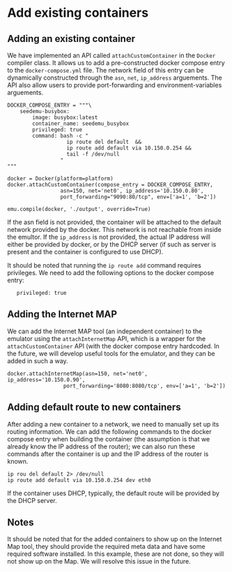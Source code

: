 # Add existing containers



## Adding an existing container

We have implemented an API called `attachCustomContainer` in the `Docker` compiler class. 
It allows us to add a pre-constructed docker compose entry to the `docker-compose.yml`
file. The network field of this entry can be dynamically constructed through the `asn`, `net`, 
`ip_address` arguements. The API also allow users to provide port-forwarding and 
environment-variables arguements. 


```
DOCKER_COMPOSE_ENTRY = """\
    seedemu-busybox:
        image: busybox:latest
        container_name: seedemu_busybox
        privileged: true
        command: bash -c "
                   ip route del default  &&
                   ip route add default via 10.150.0.254 &&
                   tail -f /dev/null
                 "
"""

docker = Docker(platform=platform)
docker.attachCustomContainer(compose_entry = DOCKER_COMPOSE_ENTRY,
                 asn=150, net='net0', ip_address='10.150.0.80',
                 port_forwarding="9090:80/tcp", env=['a=1', 'b=2'])

emu.compile(docker, './output', override=True)
```

If the asn field is not provided, the container will be attached to 
the default network provided by the docker. This network is not reachable from inside 
the emultor. If the `ip_address` is not provided, the actual IP address will either 
be provided by docker, or by the DHCP server (if such as server is present and the 
container is configured to use DHCP). 


It should be noted that running the `ip route add` command requires privileges. 
We need to add the following options to the docker compose entry:

```
   privileged: true
```


## Adding the Internet MAP

We can add the Internet MAP tool (an independent container) to the emulator using 
the `attachInternetMap` API, which is a wrapper for the `attachCustomContainer` API (with
the docker compose entry hardcoded. In the future, we will develop useful tools for
the emulator, and they can be added in such a way. 

```
docker.attachInternetMap(asn=150, net='net0', ip_address='10.150.0.90',
                  port_forwarding='8080:8080/tcp', env=['a=1', 'b=2'])

```



## Adding default route to new containers

After adding a new container to a network, we need to manually
set up its routing information. We can add the following
commands to the docker compose entry when building the container (the 
assumption is that we already know the IP address of the router); 
we can also run these commands after the container is up and the IP address 
of the router is known. 

```
ip rou del default 2> /dev/null
ip route add default via 10.150.0.254 dev eth0
```

If the container uses DHCP, typically, the default route will be provided by the DHCP server.


## Notes

It should be noted that for the added containers to show up on the Internet Map tool,
they should provide the required meta data and have some required software installed.
In this example, these are not done, so they will not show up on the Map. 
We will resolve this issue in the future. 


